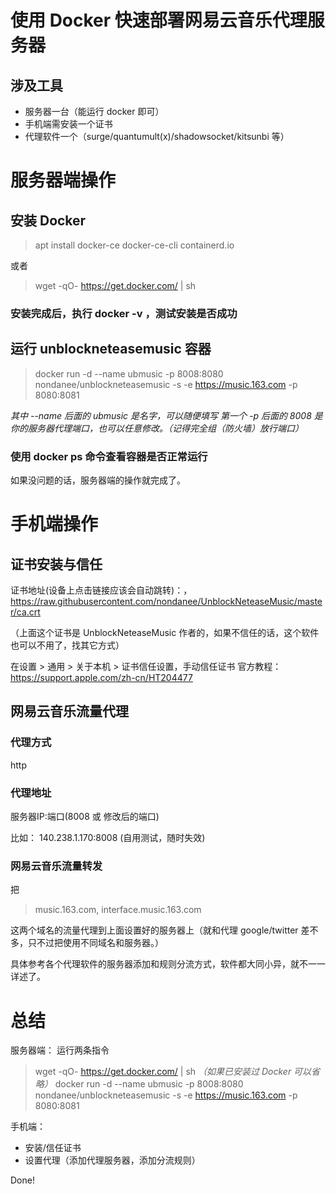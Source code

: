 # 使用 Docker 快速部署网易云音乐代理服务器

## 涉及工具

- 服务器一台（能运行 docker 即可）
- 手机端需安装一个证书
- 代理软件一个（surge/quantumult(x)/shadowsocket/kitsunbi 等）


# 服务器端操作

## 安装 Docker
> apt install docker-ce docker-ce-cli containerd.io

或者
> wget -qO- https://get.docker.com/ | sh

### 安装完成后，执行 docker -v ，测试安装是否成功


## 运行 unblockneteasemusic 容器

> docker run -d --name ubmusic -p 8008:8080 nondanee/unblockneteasemusic -s -e https://music.163.com -p 8080:8081

*其中 --name 后面的 ubmusic 是名字，可以随便填写*
*第一个 -p 后面的 8008 是你的服务器代理端口，也可以任意修改。（记得完全组（防火墙）放行端口）*

### 使用 docker ps 命令查看容器是否正常运行

如果没问题的话，服务器端的操作就完成了。


# 手机端操作

## 证书安装与信任
证书地址(设备上点击链接应该会自动跳转)：，
https://raw.githubusercontent.com/nondanee/UnblockNeteaseMusic/master/ca.crt

（上面这个证书是 UnblockNeteaseMusic 作者的，如果不信任的话，这个软件也可以不用了，找其它方式）

在设置 > 通用 > 关于本机 > 证书信任设置，手动信任证书
官方教程：https://support.apple.com/zh-cn/HT204477

## 网易云音乐流量代理

### 代理方式
http

### 代理地址
服务器IP:端口(8008 或 修改后的端口)

比如：
140.238.1.170:8008
 (自用测试，随时失效)

### 网易云音乐流量转发
把 
> music.163.com, interface.music.163.com

这两个域名的流量代理到上面设置好的服务器上（就和代理 google/twitter 差不多，只不过把使用不同域名和服务器。）

具体参考各个代理软件的服务器添加和规则分流方式，软件都大同小异，就不一一详述了。


# 总结
服务器端：
运行两条指令
> wget -qO- https://get.docker.com/ | sh  *（如果已安装过 Docker 可以省略）*
> docker run -d --name ubmusic -p 8008:8080 nondanee/unblockneteasemusic -s -e https://music.163.com -p 8080:8081


手机端：
- 安装/信任证书
- 设置代理（添加代理服务器，添加分流规则）

Done!